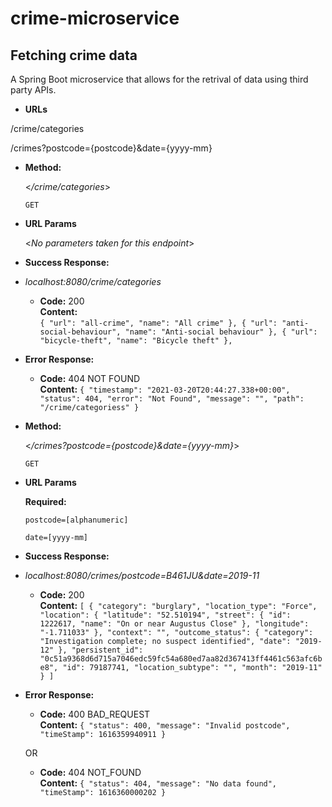 # crime-microservice



**Fetching crime data**
----
A Spring Boot microservice that allows for the retrival of data using third party APIs.

* **URLs**

/crime/categories

/crimes?postcode={postcode}&date={yyyy-mm}

* **Method:**
  
  <_/crime/categories_>

  `GET`
  
*  **URL Params**

   <_No parameters taken for this endpoint_> 

* **Success Response:**
  
* *localhost:8080/crime/categories*

  * **Code:** 200 <br />
    **Content:**    
    `{
        "url": "all-crime",
        "name": "All crime"
    },
    {
        "url": "anti-social-behaviour",
        "name": "Anti-social behaviour"
    },
    {
        "url": "bicycle-theft",
        "name": "Bicycle theft"
    },`
 
* **Error Response:**

  * **Code:** 404 NOT FOUND <br />
    **Content:** 
    `{
    "timestamp": "2021-03-20T20:44:27.338+00:00",
    "status": 404,
    "error": "Not Found",
    "message": "",
    "path": "/crime/categoriess"
     }`

* **Method:**
  
  <_/crimes?postcode={postcode}&date={yyyy-mm}_>

  `GET`
  
*  **URL Params**

   **Required:**
 
   `postcode=[alphanumeric]`
 
   `date=[yyyy-mm]`

* **Success Response:**

* *localhost:8080/crimes/postcode=B461JU&date=2019-11*

  * **Code:** 200 <br />
    **Content:** 
`[
    {
        "category": "burglary",
        "location_type": "Force",
        "location": {
            "latitude": "52.510194",
            "street": {
                "id": 1222617,
                "name": "On or near Augustus Close"
            },
            "longitude": "-1.711033"
        },
        "context": "",
        "outcome_status": {
            "category": "Investigation complete; no suspect identified",
            "date": "2019-12"
        },
        "persistent_id": "0c51a9368d6d715a7046edc59fc54a680ed7aa82d367413ff4461c563afc6be8",
        "id": 79187741,
        "location_subtype": "",
        "month": "2019-11"
    }
]`
 
* **Error Response:**

  * **Code:** 400 BAD_REQUEST <br />
    **Content:** 
    `{ "status": 400, "message": "Invalid postcode", "timeStamp": 1616359940911 }`

  OR

  * **Code:** 404 NOT_FOUND <br />
    **Content:** `{ "status": 404, "message": "No data found", "timeStamp": 1616360000202 }`
